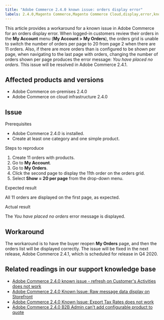 ```yaml
---
title: "Adobe Commerce 2.4.0 known issue: orders display error"
labels: 2.4.0,Magento Commerce,Magento Commerce Cloud,display,error,known issues,orders,Adobe Commerce,on-premises,cloud infrastructure
---
```


This article provides a workaround for a known issue in Adobe Commerce for an orders display error. When logged-in customers review their orders in the **My Account** menu (**My Account > My Orders**), the orders grid is unable to switch the number of orders per page to 20 from page 2 when there are 11 orders. Also, if there are more orders than is configured to be shown per page, when navigating to the last page with orders, changing the number of orders shown per page produces the error message: *You have placed no orders*. This issue will be resolved in Adobe Commerce 2.4.1.

## Affected products and versions

* Adobe Commerce on-premises 2.4.0
* Adobe Commerce on cloud infrastructure 2.4.0

## Issue

<span class="wysiwyg-underline">Prerequisites</span>

* Adobe Commerce 2.4.0 is installed.
* Create at least one category and one simple product.

<span class="wysiwyg-underline">Steps to reproduce</span>

1. Create 11 orders with products.
1. Go to **My Account**.
1. Go to **My Orders**.
1. Click the second page to display the 11th order on the orders grid.
1. Select **Show = 20 per page** from the drop-down menu.

<span class="wysiwyg-underline">Expected result</span>

All 11 orders are displayed on the first page, as expected.

<span class="wysiwyg-underline">Actual result</span>

The *You have placed no orders* error message is displayed.

## Workaround

The workaround is to have the buyer reopen **My Orders** page, and then the orders list will be displayed correctly. The issue will be fixed in the next release, Adobe Commerce 2.4.1, which is scheduled for release in Q4 2020.

## Related readings in our support knowledge base

* [Adobe Commerce 2.4.0 known issue - refresh on Customer's Activities does not work](https://support.magento.com/hc/en-us/articles/360046091332)
* [Adobe Commerce 2.4.0 Known Issue: Raw message data display on Storefront](https://support.magento.com/hc/en-us/articles/360045804332)
* [Adobe Commerce 2.4.0 Known Issue: Export Tax Rates does not work](https://support.magento.com/hc/en-us/articles/360045850032)
* [Adobe Commerce 2.4.0 B2B Admin can't add configurable product to quote](https://support.magento.com/hc/en-us/articles/360046801971)
